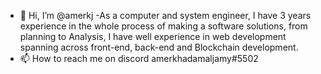 - 👋 Hi, I’m @amerkj
-As a computer and system engineer, I have  3 years experience in the whole 
process of making a software solutions, from planning to Analysis, I have 
well experience in web development spanning across  front-end, back-end  and 
Blockchain development.
- 📫 How to reach me on discord amerkhadamaljamy#5502

<!---
amerkj/amerkj is a ✨ special ✨ repository because its `README.md` (this file) appears on your GitHub profile.
You can click the Preview link to take a look at your changes.
--->
